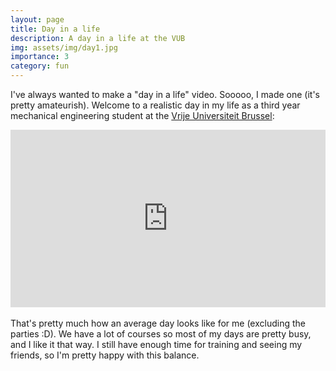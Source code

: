 ```yaml
---
layout: page
title: Day in a life
description: A day in a life at the VUB
img: assets/img/day1.jpg
importance: 3
category: fun
---
```



I've always wanted to make a "day in a life" video. Sooooo, I made one (it's pretty amateurish). Welcome to a realistic day in my life as a third year mechanical engineering student at the [Vrije Universiteit Brussel](https://www.vub.be/nl):

<div class="row">
    <div class="container" id="yt-frame">
  <iframe class="responsive-iframe" src="https://www.youtube.com/embed/agHC0R65lAo?si=mR8FV9I5Crw6UHop" title="YouTube video player" align="middle" frameborder="0" allow="accelerometer; autoplay; clipboard-write; encrypted-media; gyroscope; picture-in-picture; web-share" allowfullscreen id="test"></iframe>
</div>
<style>
  #yt-frame {
    position: relative;
    width: 100%;
    padding-top: 56.25%;
  }
  #yt-frame>iframe {
    position: absolute;
    top: 0;
    left: 0;
    width: 100%;
    height: 100%;
  }
</style>

</div>
<br>
That's pretty much how an average day looks like for me (excluding the parties :D). We have a lot of courses so most of my days are pretty busy, and I like it that way. I still have enough time for training and seeing my friends, so I'm pretty happy with this balance. 

